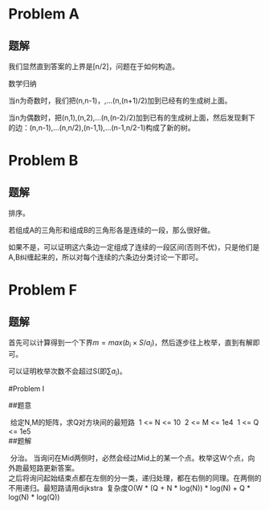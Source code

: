 # Problem A

## 题解

我们显然直到答案的上界是[n/2]，问题在于如何构造。

数学归纳

当n为奇数时，我们把(n,n-1)，,...(n,(n+1)/2)加到已经有的生成树上面。

当n为偶数时，把(n,1),(n,2),...(n,(n-2)/2)加到已有的生成树上面，然后发现剩下的边：(n,n-1),...(n,n/2),(n-1,1),...(n-1,n/2-1)构成了新的树。

# Problem B

## 题解

排序。

若组成A的三角形和组成B的三角形各是连续的一段，那么很好做。

如果不是，可以证明这六条边一定组成了连续的一段区间(否则不优)，只是他们是A,B纠缠起来的，所以对每个连续的六条边分类讨论一下即可。

# Problem F

## 题解

首先可以计算得到一个下界$m=max(b_i\times S / a_i)$，然后逐步往上枚举，直到有解即可。

可以证明枚举次数不会超过S(即$\sum a_i$)。

#Problem I

##题意

​	给定N,M的矩阵，求Q对方块间的最短路
​	1 <= N <= 10
​	2 <= M <= 1e4
​	1 <= Q <= 1e5
​	
##题解

​	分治。
​	当询问在Mid两侧时，必然会经过Mid上的某一个点。枚举这W个点，向外跑最短路更新答案。	
​	之后将询问起始结束点都在左侧的分一类，递归处理，都在右侧的同理。在两侧的不用递归。
​	最短路请用dijkstra
​	复杂度O(W * (Q + N * log(N)) * log(N) + Q * log(N) * log(Q))
